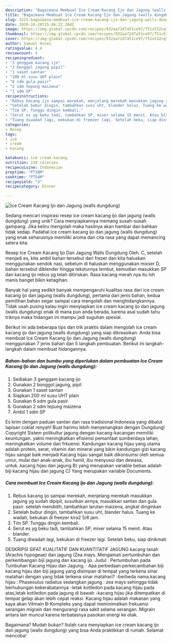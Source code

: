 ```yaml
---
description: "Bagaimana Membuat Ice Cream Kacang Ijo dan Jagung (walls dungdung) Anti Gagal"
title: "Bagaimana Membuat Ice Cream Kacang Ijo dan Jagung (walls dungdung) Anti Gagal"
slug: 3215-bagaimana-membuat-ice-cream-kacang-ijo-dan-jagung-walls-dungdung-anti-gagal
date: 2020-10-20T15:46:22.284Z
image: https://img-global.cpcdn.com/recipes/932aa72d7a51ce97/751x532cq70/ice-cream-kacang-ijo-dan-jagung-walls-dungdung-foto-resep-utama.jpg
thumbnail: https://img-global.cpcdn.com/recipes/932aa72d7a51ce97/751x532cq70/ice-cream-kacang-ijo-dan-jagung-walls-dungdung-foto-resep-utama.jpg
cover: https://img-global.cpcdn.com/recipes/932aa72d7a51ce97/751x532cq70/ice-cream-kacang-ijo-dan-jagung-walls-dungdung-foto-resep-utama.jpg
author: Samuel Hines
ratingvalue: 4.4
reviewcount: 4
recipeingredient:
- "3 genggam kacang ijo"
- "2 bonggol jagung pipil"
- "1 saset santan"
- "200 ml susu UHT plain"
- "6 sdm gula pasir"
- "2 sdm tepung maizena"
- "1 sdm SP"
recipeinstructions:
- "Rebus kacang ijo sampai merekah, menjelang merekah masukkan jagung yg sudah dipipil, susutkan airnya, masukkan santan dan gula pasir. setelah mendidih, tambahkan larutan maizena, angkat dinginkan"
- "Setelah bubur dingin, tambahkan susu uht, blander halus. Tuang ke wadah, bekukan di freezer kira2 5/6 jam."
- "Tim SP. Tunggu dingin kembali."
- "Serut es yg beku tadi, tambahkan SP, mixer selama 15 menit. Atau blander."
- "Tuang diwadah lagi, bekukan di freezer lagi. Setelah beku, siap dinikmati"
categories:
- Resep
tags:
- ice
- cream
- kacang

katakunci: ice cream kacang 
nutrition: 228 calories
recipecuisine: Indonesian
preptime: "PT38M"
cooktime: "PT54M"
recipeyield: "3"
recipecategory: Dinner

---
```



![Ice Cream Kacang Ijo dan Jagung (walls dungdung)](https://img-global.cpcdn.com/recipes/932aa72d7a51ce97/751x532cq70/ice-cream-kacang-ijo-dan-jagung-walls-dungdung-foto-resep-utama.jpg)

Sedang mencari inspirasi resep ice cream kacang ijo dan jagung (walls dungdung) yang unik? Cara menyiapkannya memang susah-susah gampang. Jika keliru mengolah maka hasilnya akan hambar dan bahkan tidak sedap. Padahal ice cream kacang ijo dan jagung (walls dungdung) yang enak seharusnya memiliki aroma dan cita rasa yang dapat memancing selera kita.

Resep Ice Cream Kacang Ijo Dan Jagung Walls Dungdung Oleh. C, setelah menjadi es, kita ambil bahan tersebut dari frezer dan kita haluskan menggunakan sendok nasi, sebelum di haluskan menggunakan mixser D, bahan tersebut diblender hingga teksturnya lembut, kemudian masukkan SP dan kacang ijo rebus yg telah ditiriskan. Rasa kacang merah nya itu loh manis banget bikin ketagihan.

Banyak hal yang sedikit banyak mempengaruhi kualitas rasa dari ice cream kacang ijo dan jagung (walls dungdung), pertama dari jenis bahan, kedua pemilihan bahan segar sampai cara mengolah dan menghidangkannya. Tidak usah pusing kalau ingin menyiapkan ice cream kacang ijo dan jagung (walls dungdung) enak di mana pun anda berada, karena asal sudah tahu triknya maka hidangan ini mampu jadi suguhan spesial.


Berikut ini ada beberapa tips dan trik praktis dalam mengolah ice cream kacang ijo dan jagung (walls dungdung) yang siap dikreasikan. Anda bisa membuat Ice Cream Kacang Ijo dan Jagung (walls dungdung) menggunakan 7 jenis bahan dan 5 langkah pembuatan. Berikut ini langkah-langkah dalam membuat hidangannya.

<!--inarticleads1-->

##### Bahan-bahan dan bumbu yang diperlukan dalam pembuatan Ice Cream Kacang Ijo dan Jagung (walls dungdung):

1. Sediakan 3 genggam kacang ijo
1. Gunakan 2 bonggol jagung, pipil
1. Gunakan 1 saset santan
1. Siapkan 200 ml susu UHT plain
1. Gunakan 6 sdm gula pasir
1. Gunakan 2 sdm tepung maizena
1. Ambil 1 sdm SP


Es krim dengan paduan santan dan rasa tradisional Indonesia yang dibalut lapisan coklat renyah! Buat harimu lebih menyenangkan dengan Dungdung! Copyright Sistem polikultur jagung dengan kacang-kacangan memiliki keuntungan. yakni meningkatkan efisiensi pemanfaat sumberdaya lahan, meningkatkan volume dan frkuensi. Kandungan kacang hijau yang utama adalah protein, serat, vitamin dan mineral yang bikin kandungan gizi kacang hijau sangat baik menjadi Kacang hijau sangat baik dikonsumsi oleh semua umur, mulai dari anak-anak, ibu hamil, ibu menyusui dan dewasa, untuk..kacang hijau dan jagung B) yang merupakan variable bebas adalah biji kacang hijau dan jagung C) Yang merupakan variable Documents. 

<!--inarticleads2-->

##### Cara membuat Ice Cream Kacang Ijo dan Jagung (walls dungdung):

1. Rebus kacang ijo sampai merekah, menjelang merekah masukkan jagung yg sudah dipipil, susutkan airnya, masukkan santan dan gula pasir. setelah mendidih, tambahkan larutan maizena, angkat dinginkan
1. Setelah bubur dingin, tambahkan susu uht, blander halus. Tuang ke wadah, bekukan di freezer kira2 5/6 jam.
1. Tim SP. Tunggu dingin kembali.
1. Serut es yg beku tadi, tambahkan SP, mixer selama 15 menit. Atau blander.
1. Tuang diwadah lagi, bekukan di freezer lagi. Setelah beku, siap dinikmati


DESKRIPSI SIFAT KUALITATIF DAN KUANTITATIF JAGUNG kacang tanah (Arachis hypogeae) dan jagung (Zea mays. Mengamati pertumbuhan dan perkembangan biji jagung dan kacang ijo. Judul : Pertumbuhan pada Tumbuhan Kacang Hijau dan Jagung. · Apa perbedaan perkecambahan biji kacang hijau dan biji jagung yang disimpan di tempat yang terkena sinar matahari dengan yang tidak terkena sinar matahari? -berbeda nama.kacang hijau : Phaseoulus radiatus sedangkan jagung : zea mays sehingga tidak berhubungan kekerabatannya -letak kotiledon pada kacang hijau pada atas,letak kotiledon pada jagung di bawah -kacang hijau jika ditempatkan di tempat gelap akan lebih cepat reaksi. Kacang hijau adalah makanan yang kaya akan Vitmain B-Kompleks yang dapat meminimalkan frekuensi serangan migrain dan mengurangi rasa sakit selama serangan. Migrain antara lain muncul karena terbatasnya pasokan energi ke otak. 

Bagaimana? Mudah bukan? Itulah cara menyiapkan ice cream kacang ijo dan jagung (walls dungdung) yang bisa Anda praktikkan di rumah. Selamat mencoba!
